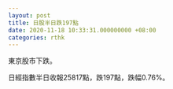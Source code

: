 ```yaml
---
layout: post
title: 日股半日跌197點
date: 2020-11-18 10:33:31.000000000 +08:00
categories: rthk
---
```


東京股市下跌。

日經指數半日收報25817點，跌197點，跌幅0.76%。
